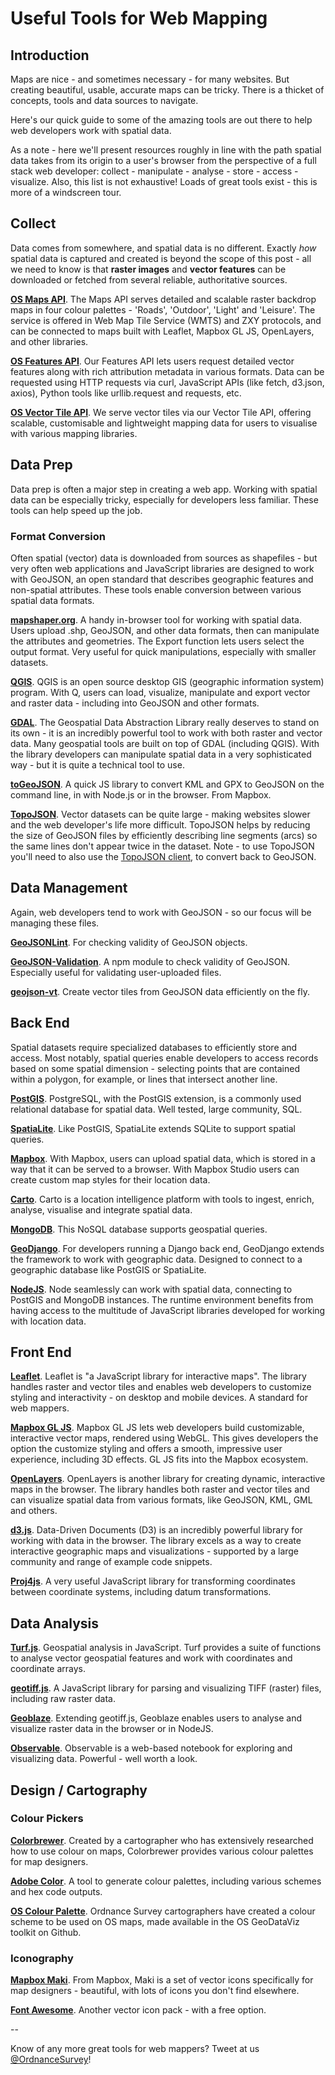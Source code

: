 #
# Useful Tools for Web Mapping

## **Introduction**

Maps are nice - and sometimes necessary - for many websites. But creating beautiful, usable, accurate maps can be tricky. There is a thicket of concepts, tools and data sources to navigate.

Here's our quick guide to some of the amazing tools are out there to help web developers work with spatial data.

As a note - here we'll present resources roughly in line with the path spatial data takes from its origin to a user's browser from the perspective of a full stack web developer: collect - manipulate - analyse - store - access - visualize. Also, this list is not exhaustive! Loads of great tools exist - this is more of a windscreen tour.

## **Collect**

Data comes from somewhere, and spatial data is no different. Exactly _how_ spatial data is captured and created is beyond the scope of this post - all we need to know is that **raster images** and **vector features** can be downloaded or fetched from several reliable, authoritative sources.

[**OS Maps API**](https://osdatahub.os.uk/docs/wmts/overview). The Maps API serves detailed and scalable raster backdrop maps in four colour palettes - 'Roads', 'Outdoor', 'Light' and 'Leisure'. The service is offered in Web Map Tile Service (WMTS) and ZXY protocols, and can be connected to maps built with Leaflet, Mapbox GL JS, OpenLayers, and other libraries.

[**OS Features API**](https://github.com/johnx25bd/os-blogs/blob/master/drafts/useful-tools-for-web-mapping). Our Features API lets users request detailed vector features along with rich attribution metadata in various formats. Data can be requested using HTTP requests via curl, JavaScript APIs (like fetch, d3.json, axios), Python tools like urllib.request and requests, etc.

[**OS Vector Tile API**](https://osdatahub.os.uk/docs/vts/overview). We serve vector tiles via our Vector Tile API, offering scalable, customisable and lightweight mapping data for users to visualise with various mapping libraries.

## **Data Prep**

Data prep is often a major step in creating a web app. Working with spatial data can be especially tricky, especially for developers less familiar. These tools can help speed up the job.

### **Format Conversion**

Often spatial (vector) data is downloaded from sources as shapefiles - but very often web applications and JavaScript libraries are designed to work with GeoJSON, an open standard that describes geographic features and non-spatial attributes. These tools enable conversion between various spatial data formats.

[**mapshaper.org**](https://mapshaper.org/). A handy in-browser tool for working with spatial data. Users upload .shp, GeoJSON, and other data formats, then can manipulate the attributes and geometries. The Export function lets users select the output format. Very useful for quick manipulations, especially with smaller datasets.

[**QGIS**](https://qgis.org/en/site/). QGIS is an open source desktop GIS (geographic information system) program. With Q, users can load, visualize, manipulate and export vector and raster data - including into GeoJSON and other formats.

[**GDAL**](https://gdal.org/). The Geospatial Data Abstraction Library really deserves to stand on its own - it is an incredibly powerful tool to work with both raster and vector data. Many geospatial tools are built on top of GDAL (including QGIS). With the library developers can manipulate spatial data in a very sophisticated way - but it is quite a technical tool to use.

[**toGeoJSON**](https://github.com/mapbox/togeojson). A quick JS library to convert KML and GPX to GeoJSON on the command line, in with Node.js or in the browser. From Mapbox.

[**TopoJSON**](https://github.com/topojson). Vector datasets can be quite large - making websites slower and the web developer's life more difficult. TopoJSON helps by reducing the size of GeoJSON files by efficiently describing line segments (arcs) so the same lines don't appear twice in the dataset. Note - to use TopoJSON you'll need to also use the [TopoJSON client](https://github.com/topojson/topojson-client/blob/master/README.md#topo2geo), to convert back to GeoJSON.

## **Data Management**

Again, web developers tend to work with GeoJSON - so our focus will be managing these files.

[**GeoJSONLint**](http://geojsonlint.com/). For checking validity of GeoJSON objects.

[**GeoJSON-Validation**](https://www.npmjs.com/package/geojson-validation). A npm module to check validity of GeoJSON. Especially useful for validating user-uploaded files.

[**geojson-vt**](https://github.com/mapbox/geojson-vt). Create vector tiles from GeoJSON data efficiently on the fly.

## **Back End**

Spatial datasets require specialized databases to efficiently store and access. Most notably, spatial queries enable developers to access records based on some spatial dimension - selecting points that are contained within a polygon, for example, or lines that intersect another line.

[**PostGIS**](https://postgis.net/). PostgreSQL, with the PostGIS extension, is a commonly used relational database for spatial data. Well tested, large community, SQL.

[**SpatiaLite**](https://www.gaia-gis.it/fossil/libspatialite/index). Like PostGIS, SpatiaLite extends SQLite to support spatial queries.

[**Mapbox**](https://www.mapbox.com/). With Mapbox, users can upload spatial data, which is stored in a way that it can be served to a browser. With Mapbox Studio users can create custom map styles for their location data.

[**Carto**](https://carto.com). Carto is a location intelligence platform with tools to ingest, enrich, analyse, visualise and integrate spatial data.

[**MongoDB**](https://docs.mongodb.com/manual/geospatial-queries/). This NoSQL database supports geospatial queries.

[**GeoDjango**](https://docs.djangoproject.com/en/3.0/ref/contrib/gis/). For developers running a Django back end, GeoDjango extends the framework to work with geographic data. Designed to connect to a geographic database like PostGIS or SpatiaLite.

[**NodeJS**](https://nodejs.org/). Node seamlessly can work with spatial data, connecting to PostGIS and MongoDB instances. The runtime environment benefits from having access to the multitude of JavaScript libraries developed for working with location data.

## **Front End**

[**Leaflet**](https://leafletjs.com/). Leaflet is &quot;a JavaScript library for interactive maps&quot;. The library handles raster and vector tiles and enables web developers to customize styling and interactivity - on desktop and mobile devices. A standard for web mappers.

[**Mapbox GL JS**](https://docs.mapbox.com/mapbox-gl-js/api/). Mapbox GL JS lets web developers build customizable, interactive vector maps, rendered using WebGL. This gives developers the option the customize styling and offers a smooth, impressive user experience, including 3D effects. GL JS fits into the Mapbox ecosystem.

[**OpenLayers**](https://github.com/johnx25bd/os-blogs/blob/master/drafts/useful-tools-for-web-mapping). OpenLayers is another library for creating dynamic, interactive maps in the browser. The library handles both raster and vector tiles and can visualize spatial data from various formats, like GeoJSON, KML, GML and others.

[**d3.js**](https://d3js.org/). Data-Driven Documents (D3) is an incredibly powerful library for working with data in the browser. The library excels as a way to create interactive geographic maps and visualizations - supported by a large community and range of example code snippets.

[**Proj4js**](http://proj4js.org/). A very useful JavaScript library for transforming coordinates between coordinate systems, including datum transformations.

## **Data Analysis**

[**Turf.js**](https://turfjs.org/). Geospatial analysis in JavaScript. Turf provides a suite of functions to analyse vector geospatial features and work with coordinates and coordinate arrays.

[**geotiff.js**](https://geotiffjs.github.io/). A JavaScript library for parsing and visualizing TIFF (raster) files, including raw raster data.

[**Geoblaze**](http://geoblaze.io/). Extending geotiff.js, Geoblaze enables users to analyse and visualize raster data in the browser or in NodeJS.

[**Observable**](https://observablehq.com). Observable is a web-based notebook for exploring and visualizing data. Powerful - well worth a look.

## **Design / Cartography**

### **Colour Pickers**

[**Colorbrewer**](https://colorbrewer2.org/). Created by a cartographer who has extensively researched how to use colour on maps, Colorbrewer provides various colour palettes for map designers.

[**Adobe Color**](https://color.adobe.com/create). A tool to generate colour palettes, including various schemes and hex code outputs.

[**OS Colour Palette**](https://github.com/OrdnanceSurvey/GeoDataViz-Toolkit/tree/master/Colours). Ordnance Survey cartographers have created a colour scheme to be used on OS maps, made available in the OS GeoDataViz toolkit on Github.

### **Iconography**

[**Mapbox Maki**](https://labs.mapbox.com/maki-icons/). From Mapbox, Maki is a set of vector icons specifically for map designers - beautiful, with lots of icons you don't find elsewhere.

[**Font Awesome**](https://fontawesome.com/). Another vector icon pack - with a free option.

--

Know of any more great tools for web mappers? Tweet at us [@OrdnanceSurvey](https://twitter.com/ordnancesurvey)!
